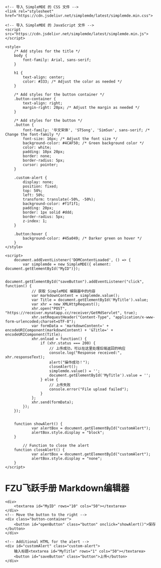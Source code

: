 <!DOCTYPE html>
<html lang="en">
<head>
    <meta charset="UTF-8">
    <meta name="viewport" content="width=device-width, initial-scale=1.0">
    <title>Flying-book</title>

    <!-- 导入 SimpleMDE 的 CSS 文件 -->
    <link rel="stylesheet" href="https://cdn.jsdelivr.net/simplemde/latest/simplemde.min.css">

    <!-- 导入 SimpleMDE 的 JavaScript 文件 -->
    <script src="https://cdn.jsdelivr.net/simplemde/latest/simplemde.min.js"></script>

    <style>
        /* Add styles for the title */
        body {
            font-family: Arial, sans-serif;
        }

        h1 {
            text-align: center;
            color: #333; /* Adjust the color as needed */
        }

        /* Add styles for the button container */
        .button-container {
            text-align: right;
            margin-right: 20px; /* Adjust the margin as needed */
        }

        /* Add styles for the button */
        .button {
            font-family: '华文宋体', 'STSong', 'SimSun', sans-serif; /* Change the font-family */
            font-size: 16px; /* Adjust the font size */
            background-color: #4CAF50; /* Green background color */
            color: white;
            padding: 10px 20px;
            border: none;
            border-radius: 5px;
            cursor: pointer;
        }

        .custom-alert {
            display: none;
            position: fixed;
            top: 50%;
            left: 50%;
            transform: translate(-50%, -50%);
            background-color: #f1f1f1;
            padding: 20px;
            border: 1px solid #ddd;
            border-radius: 5px;
            z-index: 1;
        }

        .button:hover {
            background-color: #45a049; /* Darker green on hover */
        }
    </style>

    <script>
        document.addEventListener('DOMContentLoaded', () => {
            var simplemde = new SimpleMDE({ element: document.getElementById("MyID")});

            document.getElementById("saveButton").addEventListener("click", function() {
                // 获取 SimpleMDE 编辑器中的内容
                var markdownContent = simplemde.value();
                var Title = document.getElementById('MyTitle').value;
                var xhr = new XMLHttpRequest();
                xhr.open("POST", "https://receiver.mynatapp.cc/receiver/GetMdServlet", true);
                xhr.setRequestHeader("Content-Type", "application/x-www-form-urlencoded;charset=UTF-8");
                var formData = 'markdownContent=' + encodeURIComponent(markdownContent) + '&Title=' + encodeURIComponent(Title);
                xhr.onload = function() {
                    if (xhr.status === 200) {
                        // 上传成功，可以在这里处理后端返回的响应
                        console.log("Response received:", xhr.responseText);
                        alert("操作成功！");
                        closeAlert();
                        simplemde.value() = '';
                        document.getElementById('MyTitle').value = '';
                    } else {
                        // 上传失败
                        console.error("File upload failed");
                    }
                };
                xhr.send(formData);
            });
        });


        function showAlert() {
                var alertBox = document.getElementById("customAlert");
                alertBox.style.display = "block";
        }

            // Function to close the alert
        function closeAlert() {
                var alertBox = document.getElementById("customAlert");
                alertBox.style.display = "none";
        }
    </script>

</head>
<body>
    <!-- Add a title for the page -->
    <h1>FZU飞跃手册 Markdown编辑器</h1>

    <div>
        <textarea id="MyID" rows="10" cols="50"></textarea>
    </div>
    <!-- Move the button to the right -->
    <div class="button-container">
        <button id="openButton" class="button" onclick="showAlert()">保存</button>
    </div>

    <!-- Additional HTML for the alert -->
    <div id="customAlert" class="custom-alert">
        输入标题<textarea id="MyTitle" rows="1" cols="50"></textarea>
        <button id="saveButton" class="button">上传</button>
    </div>


</body>
</html>
